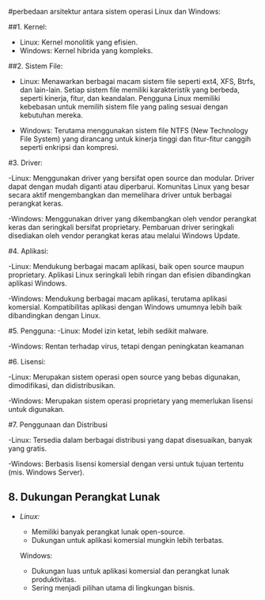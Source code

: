 #perbedaan arsitektur antara sistem operasi Linux dan Windows:

##1. Kernel:
- Linux: Kernel monolitik yang efisien.
- Windows: Kernel hibrida yang kompleks.

##2. Sistem File:

- Linux: Menawarkan berbagai macam sistem file seperti ext4, XFS, Btrfs, dan lain-lain. Setiap sistem file memiliki karakteristik yang berbeda, seperti kinerja, fitur, dan keandalan. Pengguna Linux memiliki kebebasan untuk memilih sistem file yang paling sesuai dengan kebutuhan mereka.

- Windows: Terutama menggunakan sistem file NTFS (New Technology File System) yang dirancang untuk kinerja tinggi dan fitur-fitur canggih seperti enkripsi dan kompresi.

#3. Driver:

-Linux: Menggunakan driver yang bersifat open source dan modular. Driver dapat dengan mudah diganti atau diperbarui. Komunitas Linux yang besar secara aktif mengembangkan dan memelihara driver untuk berbagai perangkat keras.

-Windows: Menggunakan driver yang dikembangkan oleh vendor perangkat keras dan seringkali bersifat proprietary. Pembaruan driver seringkali disediakan oleh vendor perangkat keras atau melalui Windows Update.

#4. Aplikasi:

-Linux: Mendukung berbagai macam aplikasi, baik open source maupun proprietary. Aplikasi Linux seringkali lebih ringan dan efisien dibandingkan aplikasi Windows.

-Windows: Mendukung berbagai macam aplikasi, terutama aplikasi komersial. Kompatibilitas aplikasi dengan Windows umumnya lebih baik dibandingkan dengan Linux.

#5. Pengguna:
-Linux: Model izin ketat, lebih sedikit malware.

-Windows: Rentan terhadap virus, tetapi dengan peningkatan keamanan

#6. Lisensi:

-Linux: Merupakan sistem operasi open source yang bebas digunakan, dimodifikasi, dan didistribusikan.

-Windows: Merupakan sistem operasi proprietary yang memerlukan lisensi untuk digunakan.

#7. Penggunaan dan Distribusi

-Linux: Tersedia dalam berbagai distribusi yang dapat disesuaikan, banyak yang gratis.

-Windows: Berbasis lisensi komersial dengan versi untuk tujuan tertentu (mis. Windows Server).

## 8. Dukungan Perangkat Lunak
- *Linux:*
  - Memiliki banyak perangkat lunak open-source.
  - Dukungan untuk aplikasi komersial mungkin lebih terbatas.
  
  Windows:
  - Dukungan luas untuk aplikasi komersial dan perangkat lunak produktivitas.
  - Sering menjadi pilihan utama di lingkungan bisnis.

